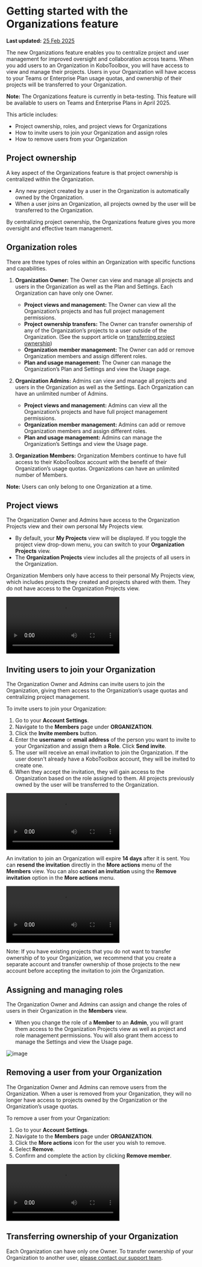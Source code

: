 # Getting started with the Organizations feature

**Last updated:**
<a href="https://github.com/kobotoolbox/docs/blob/495951b94c328bc1ae7d6e429c30aac371acec18/source/getting_started_organizations_feature.md" class="reference">25
Feb 2025</a>

The new Organizations feature enables you to centralize project and user management for improved oversight and collaboration across teams. When you add users to an Organization in KoboToolbox, you will have access to view and manage their projects. Users in your Organization will have access to your Teams or Enterprise Plan usage quotas, and ownership of their projects will be transferred to your Organization.

<p class="note">
  <b>Note:</b> The Organizations feature is currently in beta-testing. This feature will be available to users on Teams and Enterprise Plans in April 2025.
</p>

This article includes:

-   Project ownership, roles, and project views for Organizations
-   How to invite users to join your Organization and assign roles
-   How to remove users from your Organization

## Project ownership

A key aspect of the Organizations feature is that project ownership is centralized within the Organization.

-   Any new project created by a user in the Organization is automatically owned by the Organization.
-   When a user joins an Organization, all projects owned by the user will be transferred to the Organization.

By centralizing project ownership, the Organizations feature gives you more oversight and effective team management.

## Organization roles

There are three types of roles within an Organization with specific functions and capabilities.

1. **Organization Owner:** The Owner can view and manage all projects and users in the Organization as well as the Plan and Settings. Each Organization can have only one Owner.
   - **Project views and management:** The Owner can view all the Organization’s projects and has full project management permissions.
   - **Project ownership transfers:** The Owner can transfer ownership of any of the Organization’s projects to a user outside of the Organization. (See the support article on [transferring project ownership](https://support.kobotoolbox.org/managing_permissions.html#transferring-ownership-of-a-project))
   - **Organization member management:** The Owner can add or remove Organization members and assign different roles.
   - **Plan and usage management:** The Owner can manage the Organization’s Plan and Settings and view the Usage page.

2. **Organization Admins:** Admins can view and manage all projects and users in the Organization as well as the Settings. Each Organization can have an unlimited number of Admins.
   - **Project views and management:** Admins can view all the Organization’s projects and have full project management permissions.
   - **Organization member management:** Admins can add or remove Organization members and assign different roles.
   - **Plan and usage management:** Admins can manage the Organization’s Settings and view the Usage page.

3. **Organization Members:** Organization Members continue to have full access to their KoboToolbox account with the benefit of their Organization’s usage quotas. Organizations can have an unlimited number of Members.

<p class="note">
  <b>Note:</b> Users can only belong to one Organization at a time.
</p>

## Project views

The Organization Owner and Admins have access to the Organization Projects view and their own personal My Projects view.

-   By default, your **My Projects** view will be displayed. If you toggle the project view drop-down menu, you can switch to your **Organization Projects** view.
-   The **Organization Projects** view includes all the projects of all users in the Organization.

Organization Members only have access to their personal My Projects view, which includes projects they created and projects shared with them. They do not have access to the Organization Projects view.

<video controls>
  <source
    src="./_static/files/organizations_project_views.gif"
    type="video/gif"
  />
</video>

<br/>

## Inviting users to join your Organization

The Organization Owner and Admins can invite users to join the Organization, giving them access to the Organization’s usage quotas and centralizing project management.

To invite users to join your Organization:

1. Go to your **Account Settings**.
2. Navigate to the **Members** page under **ORGANIZATION**.
3. Click the **Invite members** button.
4. Enter the **username** or **email address** of the person you want to invite to your Organization and assign them a **Role**. Click **Send invite**.
5. The user will receive an email invitation to join the Organization. If the user doesn't already have a KoboToolbox account, they will be invited to create one.
6. When they accept the invitation, they will gain access to the Organization based on the role assigned to them. All projects previously owned by the user will be transferred to the Organization.

<video controls>
  <source
    src="./_static/files/organizations_inviting_a_user.gif"
    type="video/gif"
  />
</video>

<br/>

An invitation to join an Organization will expire **14 days** after it is sent. You can **resend the invitation** directly in the <i class="k-icon k-icon-more"></i> **More actions** menu of the **Members** view. You can also **cancel an invitation** using the **Remove invitation** option in the <i class="k-icon k-icon-more"></i> **More actions** menu.

<video controls>
  <source
    src="./_static/files/organizations_resend_invitation.gif"
    type="video/gif"
  />
</video>

<br/>

Note: If you have existing projects that you do not want to transfer ownership of to your Organization, we recommend that you create a separate account and transfer ownership of those projects to the new account before accepting the invitation to join the Organization.

## Assigning and managing roles

The Organization Owner and Admins can assign and change the roles of users in their Organization in the **Members** view.

-   When you change the role of a **Member** to an **Admin**, you will grant them access to the Organization Projects view as well as project and role management permissions. You will also grant them access to manage the Settings and view the Usage page.

![image](/images/organizations_changing_roles.png)

## Removing a user from your Organization

The Organization Owner and Admins can remove users from the Organization. When a user is removed from your Organization, they will no longer have access to projects owned by the Organization or the Organization’s usage quotas.

To remove a user from your Organization:

1. Go to your **Account Settings**.
2. Navigate to the **Members** page under **ORGANIZATION**.
3. Click the <i class="k-icon k-icon-more"></i> **More actions** icon for the user you wish to remove.
4. Select **Remove**.
5. Confirm and complete the action by clicking **Remove member**.

<video controls>
  <source
    src="./_static/files/organizations_removing_a_member.gif"
    type="video/gif"
  />
</video>

<br/>

## Transferring ownership of your Organization

Each Organization can have only one Owner. To transfer ownership of your Organization to another user, [please contact our support team](support@kobotoolbox.org).
